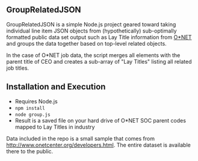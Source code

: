 ## GroupRelatedJSON
GroupRelatedJSON is a simple Node.js project geared toward taking individual line item JSON objects from (hypothetically) sub-optimally formatted public data set output such as Lay Title information from [O*NET](http://www.onetcenter.org/developers.html) and groups the data together based on top-level related objects.

In the case of O*NET job data, the script merges all elements with the parent title of CEO and creates a sub-array of "Lay Titles" listing all related job titles.

## Installation and Execution
* Requires Node.js
* `npm install`
* `node group.js`
* Result is a saved file on your hard drive of O*NET SOC parent codes mapped to Lay Titles in industry

Data included in the repo is a small sample that comes from http://www.onetcenter.org/developers.html. The entire dataset is available there to the public.



